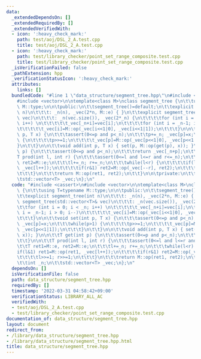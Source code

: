 ```yaml
---
data:
  _extendedDependsOn: []
  _extendedRequiredBy: []
  _extendedVerifiedWith:
  - icon: ':heavy_check_mark:'
    path: test/aoj/DSL_2_A.test.cpp
    title: test/aoj/DSL_2_A.test.cpp
  - icon: ':heavy_check_mark:'
    path: test/library_checker/point_set_range_composite.test.cpp
    title: test/library_checker/point_set_range_composite.test.cpp
  _isVerificationFailed: false
  _pathExtension: hpp
  _verificationStatusIcon: ':heavy_check_mark:'
  attributes:
    links: []
  bundledCode: "#line 1 \"data_structure/segment_tree.hpp\"\n#include <cassert>\n\
    #include <vector>\n\ntemplate<class M>\nclass segment_tree {\n\t\tusing T=typename\
    \ M::type;\n\n\tpublic:\n\t\tsegment_tree()=default;\n\t\texplicit segment_tree(int\
    \ n)\n\t\t\t: _n(n), _vec(2*n, M::e) { }\n\t\texplicit segment_tree(std::vector<T>&\
    \ vec)\n\t\t\t: _n(vec.size()), _vec(2*_n) {\n\t\t\t\tfor (int i = 0; i < _n;\
    \ i++) \n\t\t\t\t\t_vec[_n+i]=vec[i];\n\t\t\t\tfor (int i = _n-1; i > 0; i--)\n\
    \t\t\t\t\t_vec[i]=M::op(_vec[i<<1|0], _vec[i<<1|1]);\n\t\t\t}\n\n\t\tvoid set(int\
    \ p, T x) {\n\t\t\tassert(0<=p and p<_n);\n\t\t\tp+=_n; _vec[p]=x;\n\t\t\twhile(p>1)\
    \ {\n\t\t\t\tp>>=1;\n\t\t\t\t_vec[p]=M::op(_vec[p<<1|0], _vec[p<<1|1]);\n\t\t\t\
    }\n\t\t}\n\n\t\tvoid add(int p, T x) { set(p, M::op(get(p), x)); }\n\n\t\tT get(int\
    \ p) {\n\t\t\tassert(0<=p and p<_n);\n\t\t\treturn _vec[_n+p];\n\t\t}\n\n\t\t\
    T prod(int l, int r) {\n\t\t\tassert(0<=l and l<=r and r<=_n);\n\t\t\tT ret1=M::e,\
    \ ret2=M::e;\n\t\t\tl+=_n; r+=_n;\n\t\t\twhile(l<r) {\n\t\t\t\tif(l&1) ret1=M::op(ret1,\
    \ _vec[l++]);\n\t\t\t\tif(r&1) ret2=M::op(_vec[--r], ret2);\n\t\t\t\tl>>=1; r>>=1;\n\
    \t\t\t}\n\t\t\treturn M::op(ret1, ret2);\n\t\t}\n\n\tprivate:\n\t\tint _n;\n\t\
    \tstd::vector<T> _vec;\n};\n"
  code: "#include <cassert>\n#include <vector>\n\ntemplate<class M>\nclass segment_tree\
    \ {\n\t\tusing T=typename M::type;\n\n\tpublic:\n\t\tsegment_tree()=default;\n\
    \t\texplicit segment_tree(int n)\n\t\t\t: _n(n), _vec(2*n, M::e) { }\n\t\texplicit\
    \ segment_tree(std::vector<T>& vec)\n\t\t\t: _n(vec.size()), _vec(2*_n) {\n\t\t\
    \t\tfor (int i = 0; i < _n; i++) \n\t\t\t\t\t_vec[_n+i]=vec[i];\n\t\t\t\tfor (int\
    \ i = _n-1; i > 0; i--)\n\t\t\t\t\t_vec[i]=M::op(_vec[i<<1|0], _vec[i<<1|1]);\n\
    \t\t\t}\n\n\t\tvoid set(int p, T x) {\n\t\t\tassert(0<=p and p<_n);\n\t\t\tp+=_n;\
    \ _vec[p]=x;\n\t\t\twhile(p>1) {\n\t\t\t\tp>>=1;\n\t\t\t\t_vec[p]=M::op(_vec[p<<1|0],\
    \ _vec[p<<1|1]);\n\t\t\t}\n\t\t}\n\n\t\tvoid add(int p, T x) { set(p, M::op(get(p),\
    \ x)); }\n\n\t\tT get(int p) {\n\t\t\tassert(0<=p and p<_n);\n\t\t\treturn _vec[_n+p];\n\
    \t\t}\n\n\t\tT prod(int l, int r) {\n\t\t\tassert(0<=l and l<=r and r<=_n);\n\t\
    \t\tT ret1=M::e, ret2=M::e;\n\t\t\tl+=_n; r+=_n;\n\t\t\twhile(l<r) {\n\t\t\t\t\
    if(l&1) ret1=M::op(ret1, _vec[l++]);\n\t\t\t\tif(r&1) ret2=M::op(_vec[--r], ret2);\n\
    \t\t\t\tl>>=1; r>>=1;\n\t\t\t}\n\t\t\treturn M::op(ret1, ret2);\n\t\t}\n\n\tprivate:\n\
    \t\tint _n;\n\t\tstd::vector<T> _vec;\n};\n"
  dependsOn: []
  isVerificationFile: false
  path: data_structure/segment_tree.hpp
  requiredBy: []
  timestamp: '2022-03-31 04:58:42+09:00'
  verificationStatus: LIBRARY_ALL_AC
  verifiedWith:
  - test/aoj/DSL_2_A.test.cpp
  - test/library_checker/point_set_range_composite.test.cpp
documentation_of: data_structure/segment_tree.hpp
layout: document
redirect_from:
- /library/data_structure/segment_tree.hpp
- /library/data_structure/segment_tree.hpp.html
title: data_structure/segment_tree.hpp
---
```


